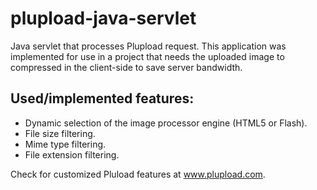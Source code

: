 plupload-java-servlet
=====================

Java servlet that processes Plupload request.
This application was implemented for use in a project that needs the uploaded image to compressed in the client-side to save server bandwidth.

Used/implemented features:
--------------------------
- Dynamic selection of the image processor engine (HTML5 or Flash).
- File size filtering.
- Mime type filtering.
- File extension filtering.


Check for customized Pluload features at www.plupload.com.
